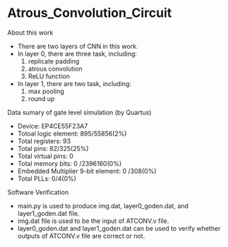 # Atrous_Convolution_Circuit

About this work
- There are two layers of CNN in this work.
- In layer 0, there are three task, including:
  1. replicate padding
  2. atrous convolution
  3. ReLU function 
- In layer 1, there are two task, including:
  1. max pooling
  2. round up

Data sumary of gate level simulation (by Quartus)
- Device: EP4CE55F23A7
- Totoal logic element: 895/55856(2%)
- Total registers: 93
- Total pins: 82/325(25%)
- Total virtual pins: 0
- Total memory bits: 0 /2396160(0%)
- Embedded Multiplier 9-bit element: 0 /308(0%)
- Total PLLs: 0/4(0%) 

Software Verification
 - main.py is used to produce img.dat, layer0_goden.dat, and layer1_goden.dat file.
 - img.dat file is used to be the input of ATCONV.v file.
 - layer0_goden.dat and layer1_goden.dat can be used to verify whether outputs of ATCONV.v file are correct or not.
